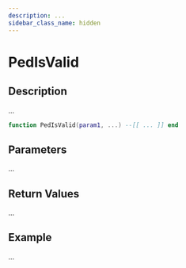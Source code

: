 ```yaml
---
description: ...
sidebar_class_name: hidden
---
```


# PedIsValid

## Description

...

```lua
function PedIsValid(param1, ...) --[[ ... ]] end
```

## Parameters

...

## Return Values

...

## Example

...


